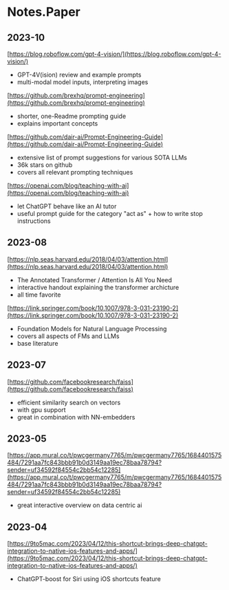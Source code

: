 # Notes.Paper

## 2023-10

[https://blog.roboflow.com/gpt-4-vision/](https://blog.roboflow.com/gpt-4-vision/)
- GPT-4V(ision) review and example prompts
- multi-modal model inputs, interpreting images

[https://github.com/brexhq/prompt-engineering](https://github.com/brexhq/prompt-engineering)
- shorter, one-Readme prompting guide
- explains important concepts

[https://github.com/dair-ai/Prompt-Engineering-Guide](https://github.com/dair-ai/Prompt-Engineering-Guide)
- extensive list of prompt suggestions for various SOTA LLMs
- 36k stars on github
- covers all relevant prompting techniques

[https://openai.com/blog/teaching-with-ai](https://openai.com/blog/teaching-with-ai)
- let ChatGPT behave like an AI tutor
- useful prompt guide for the category "act as" + how to write stop instructions


## 2023-08 

[https://nlp.seas.harvard.edu/2018/04/03/attention.html](https://nlp.seas.harvard.edu/2018/04/03/attention.html)
- The Annotated Transformer / Attention Is All You Need
- interactive handout explaining the transformer archicture
- all time favorite

[https://link.springer.com/book/10.1007/978-3-031-23190-2](https://link.springer.com/book/10.1007/978-3-031-23190-2)
- Foundation Models for Natural Language Processing
- covers all aspects of FMs and LLMs
- base literature


## 2023-07

[https://github.com/facebookresearch/faiss](https://github.com/facebookresearch/faiss)
- efficient similarity search on vectors
- with gpu support
- great in combination with NN-embedders


## 2023-05

[https://app.mural.co/t/pwcgermany7765/m/pwcgermany7765/1684401575484/7291aa7fc843bbb91b0d3149aa19ec78baa78794?sender=uf34592f84554c2bb54c12285](https://app.mural.co/t/pwcgermany7765/m/pwcgermany7765/1684401575484/7291aa7fc843bbb91b0d3149aa19ec78baa78794?sender=uf34592f84554c2bb54c12285)
- great interactive overview on data centric ai


## 2023-04

[https://9to5mac.com/2023/04/12/this-shortcut-brings-deep-chatgpt-integration-to-native-ios-features-and-apps/](https://9to5mac.com/2023/04/12/this-shortcut-brings-deep-chatgpt-integration-to-native-ios-features-and-apps/)
- ChatGPT-boost for Siri using iOS shortcuts feature
